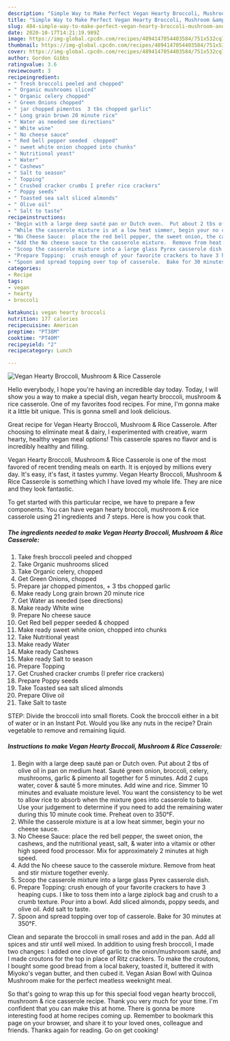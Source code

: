 ```yaml
---
description: "Simple Way to Make Perfect Vegan Hearty Broccoli, Mushroom &amp;amp; Rice Casserole"
title: "Simple Way to Make Perfect Vegan Hearty Broccoli, Mushroom &amp;amp; Rice Casserole"
slug: 484-simple-way-to-make-perfect-vegan-hearty-broccoli-mushroom-and-amp-rice-casserole
date: 2020-10-17T14:21:19.989Z
image: https://img-global.cpcdn.com/recipes/4894147054403584/751x532cq70/vegan-hearty-broccoli-mushroom-rice-casserole-recipe-main-photo.jpg
thumbnail: https://img-global.cpcdn.com/recipes/4894147054403584/751x532cq70/vegan-hearty-broccoli-mushroom-rice-casserole-recipe-main-photo.jpg
cover: https://img-global.cpcdn.com/recipes/4894147054403584/751x532cq70/vegan-hearty-broccoli-mushroom-rice-casserole-recipe-main-photo.jpg
author: Gordon Gibbs
ratingvalue: 3.6
reviewcount: 3
recipeingredient:
- " fresh broccoli peeled and chopped"
- " Organic mushrooms sliced"
- " Organic celery chopped"
- " Green Onions chopped"
- " jar chopped pimentos  3 tbs chopped garlic"
- " Long grain brown 20 minute rice"
- " Water as needed see directions"
- " White wine"
- " No cheese sauce"
- " Red bell pepper seeded  chopped"
- " sweet white onion chopped into chunks"
- " Nutritional yeast"
- " Water"
- " Cashews"
- " Salt to season"
- " Topping"
- " Crushed cracker crumbs I prefer rice crackers"
- " Poppy seeds"
- " Toasted sea salt sliced almonds"
- " Olive oil"
- " Salt to taste"
recipeinstructions:
- "Begin with a large deep sauté pan or Dutch oven.  Put about 2 tbs of olive oil in pan on medium heat.  Sauté green onion, broccoli, celery, mushrooms, garlic &amp; pimento all together for 5 minutes.  Add 2 cups water, cover &amp; sauté 5 more minutes.  Add wine and rice.  Simmer 10 minutes and evaluate moisture level.  You want the consistency to be wet to allow rice to absorb when the mixture goes into casserole to bake.  Use your judgement to determine if you need to add the remaining water during this 10 minute cook time.  Preheat oven to 350°F."
- "While the casserole mixture is at a low heat simmer, begin your no cheese sauce."
- "No Cheese Sauce:  place the red bell pepper, the sweet onion, the cashews, and the nutritional yeast, salt, &amp; water into a vitamix or other high speed food processor.  Mix for approximately 2 minutes at high speed."
- "Add the No cheese sauce to the casserole mixture.  Remove from heat and stir mixture together evenly."
- "Scoop the casserole mixture into a large glass Pyrex casserole dish."
- "Prepare Topping:  crush enough of your favorite crackers to have 3 heaping cups.  I like to toss them into a large ziplock bag and crush to a crumb texture.  Pour into a bowl.  Add sliced almonds, poppy seeds, and olive oil.  Add salt to taste."
- "Spoon and spread topping over top of casserole.  Bake for 30 minutes at 350°F."
categories:
- Recipe
tags:
- vegan
- hearty
- broccoli

katakunci: vegan hearty broccoli 
nutrition: 177 calories
recipecuisine: American
preptime: "PT38M"
cooktime: "PT40M"
recipeyield: "2"
recipecategory: Lunch

---
```



![Vegan Hearty Broccoli, Mushroom &amp; Rice Casserole](https://img-global.cpcdn.com/recipes/4894147054403584/751x532cq70/vegan-hearty-broccoli-mushroom-rice-casserole-recipe-main-photo.jpg)

Hello everybody, I hope you're having an incredible day today. Today, I will show you a way to make a special dish, vegan hearty broccoli, mushroom &amp; rice casserole. One of my favorites food recipes. For mine, I'm gonna make it a little bit unique. This is gonna smell and look delicious.

Great recipe for Vegan Hearty Broccoli, Mushroom &amp; Rice Casserole. After choosing to eliminate meat &amp; dairy, I experimented with creative, warm hearty, healthy vegan meal options! This casserole spares no flavor and is incredibly healthy and filling.

Vegan Hearty Broccoli, Mushroom &amp; Rice Casserole is one of the most favored of recent trending meals on earth. It is enjoyed by millions every day. It's easy, it's fast, it tastes yummy. Vegan Hearty Broccoli, Mushroom &amp; Rice Casserole is something which I have loved my whole life. They are nice and they look fantastic.


To get started with this particular recipe, we have to prepare a few components. You can have vegan hearty broccoli, mushroom &amp; rice casserole using 21 ingredients and 7 steps. Here is how you cook that.

<!--inarticleads1-->

##### The ingredients needed to make Vegan Hearty Broccoli, Mushroom &amp; Rice Casserole:

1. Take  fresh broccoli peeled and chopped
1. Take  Organic mushrooms sliced
1. Take  Organic celery, chopped
1. Get  Green Onions, chopped
1. Prepare  jar chopped pimentos, + 3 tbs chopped garlic
1. Make ready  Long grain brown 20 minute rice
1. Get  Water as needed (see directions)
1. Make ready  White wine
1. Prepare  No cheese sauce
1. Get  Red bell pepper seeded &amp; chopped
1. Make ready  sweet white onion, chopped into chunks
1. Take  Nutritional yeast
1. Make ready  Water
1. Make ready  Cashews
1. Make ready  Salt to season
1. Prepare  Topping
1. Get  Crushed cracker crumbs (I prefer rice crackers)
1. Prepare  Poppy seeds
1. Take  Toasted sea salt sliced almonds
1. Prepare  Olive oil
1. Take  Salt to taste


STEP: Divide the broccoli into small florets. Cook the broccoli either in a bit of water or in an Instant Pot. Would you like any nuts in the recipe? Drain vegetable to remove and remaining liquid. 

<!--inarticleads2-->

##### Instructions to make Vegan Hearty Broccoli, Mushroom &amp; Rice Casserole:

1. Begin with a large deep sauté pan or Dutch oven.  Put about 2 tbs of olive oil in pan on medium heat.  Sauté green onion, broccoli, celery, mushrooms, garlic &amp; pimento all together for 5 minutes.  Add 2 cups water, cover &amp; sauté 5 more minutes.  Add wine and rice.  Simmer 10 minutes and evaluate moisture level.  You want the consistency to be wet to allow rice to absorb when the mixture goes into casserole to bake.  Use your judgement to determine if you need to add the remaining water during this 10 minute cook time.  Preheat oven to 350°F.
1. While the casserole mixture is at a low heat simmer, begin your no cheese sauce.
1. No Cheese Sauce:  place the red bell pepper, the sweet onion, the cashews, and the nutritional yeast, salt, &amp; water into a vitamix or other high speed food processor.  Mix for approximately 2 minutes at high speed.
1. Add the No cheese sauce to the casserole mixture.  Remove from heat and stir mixture together evenly.
1. Scoop the casserole mixture into a large glass Pyrex casserole dish.
1. Prepare Topping:  crush enough of your favorite crackers to have 3 heaping cups.  I like to toss them into a large ziplock bag and crush to a crumb texture.  Pour into a bowl.  Add sliced almonds, poppy seeds, and olive oil.  Add salt to taste.
1. Spoon and spread topping over top of casserole.  Bake for 30 minutes at 350°F.


Clean and separate the broccoli in small roses and add in the pan. Add all spices and stir until well mixed. In addition to using fresh broccoli, I made two changes: I added one clove of garlic to the onion/mushroom sauté, and I made croutons for the top in place of Ritz crackers. To make the croutons, I bought some good bread from a local bakery, toasted it, buttered it with Miyoko&#39;s vegan butter, and then cubed it. Vegan Asian Bowl with Quinoa Mushroom make for the perfect meatless weeknight meal. 

So that's going to wrap this up for this special food vegan hearty broccoli, mushroom &amp; rice casserole recipe. Thank you very much for your time. I'm confident that you can make this at home. There is gonna be more interesting food at home recipes coming up. Remember to bookmark this page on your browser, and share it to your loved ones, colleague and friends. Thanks again for reading. Go on get cooking!
